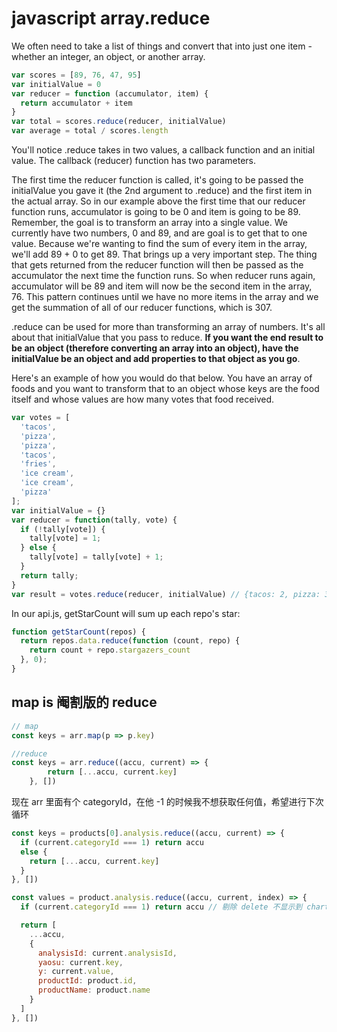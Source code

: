 # javascript array.reduce

We often need to take a list of things and convert that into just one item - whether an integer, an object, or another array.

```javascript
var scores = [89, 76, 47, 95]
var initialValue = 0
var reducer = function (accumulator, item) {
  return accumulator + item
}
var total = scores.reduce(reducer, initialValue)
var average = total / scores.length
```

You'll notice .reduce takes in two values, a callback function and an initial value. The callback (reducer) function has two parameters.

The first time the reducer function is called, it's going to be passed the initialValue you gave it (the 2nd argument to .reduce) and the first item in the actual array. So in our example above the first time that our reducer function runs, accumulator is going to be 0 and item is going to be 89. Remember, the goal is to transform an array into a single value. We currently have two numbers, 0 and 89, and are goal is to get that to one value. Because we're wanting to find the sum of every item in the array, we'll add 89 + 0 to get 89. That brings up a very important step. The thing that gets returned from the reducer function will then be passed as the accumulator the next time the function runs. So when reducer runs again, accumulator will be 89 and item will now be the second item in the array, 76. This pattern continues until we have no more items in the array and we get the summation of all of our reducer functions, which is 307.

.reduce can be used for more than transforming an array of numbers. It's all about that initialValue that you pass to reduce. **If you want the end result to be an object (therefore converting an array into an object), have the initialValue be an object and add properties to that object as you go**.

Here's an example of how you would do that below. You have an array of foods and you want to transform that to an object whose keys are the food itself and whose values are how many votes that food received.

```javascript
var votes = [
  'tacos',
  'pizza',
  'pizza',
  'tacos',
  'fries',
  'ice cream',
  'ice cream',
  'pizza'
];
var initialValue = {}
var reducer = function(tally, vote) {
  if (!tally[vote]) {
    tally[vote] = 1;
  } else {
    tally[vote] = tally[vote] + 1;
  }
  return tally;
}
var result = votes.reduce(reducer, initialValue) // {tacos: 2, pizza: 3, fries: 1, ice cream: 2}
```

In our api.js, getStarCount will sum up each repo's star:

```jsx
function getStarCount(repos) {
  return repos.data.reduce(function (count, repo) {
    return count + repo.stargazers_count
  }, 0);
}
```

## map is 阉割版的 reduce

```javascript
// map
const keys = arr.map(p => p.key)

//reduce
const keys = arr.reduce((accu, current) => {
        return [...accu, current.key]
    }, [])
```

现在 arr 里面有个 categoryId，在他 -1 的时候我不想获取任何值，希望进行下次循环

```javascript
const keys = products[0].analysis.reduce((accu, current) => {
  if (current.categoryId === 1) return accu
  else {
    return [...accu, current.key]
  }
}, [])

const values = product.analysis.reduce((accu, current, index) => {
  if (current.categoryId === 1) return accu // 剔除 delete 不显示到 chart

  return [
    ...accu,
    {
      analysisId: current.analysisId,
      yaosu: current.key,
      y: current.value,
      productId: product.id,
      productName: product.name
    }
  ]
}, [])
```